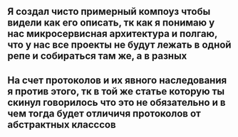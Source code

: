 ## Я создал чисто примерный компоуз чтобы видели как его описать, тк как я понимаю у нас микросервисная архитектура и полгаю, что у нас все проекты не будут лежать в одной репе и собираться там же, а в разных

## На счет протоколов и их явного наследования я против этого, тк в той же статье которую ты скинул говорилось что это не обязательно и в чем тогда будет отличичя протоколов от абстрактных класссов

